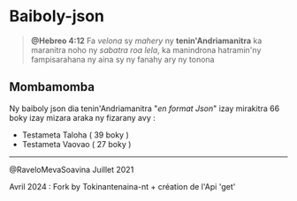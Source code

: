 # Baiboly-json

> **@Hebreo 4:12**
> Fa _velona_ sy _mahery_ ny **tenin'Andriamanitra** ka maranitra noho ny _sabatra roa lela_, ka manindrona hatramin'ny fampisarahana ny aina sy ny fanahy ary ny tonona

## Mombamomba

Ny baiboly json dia tenin'Andriamanitra "_en format Json_" izay mirakitra 66 boky izay mizara araka ny fizarany avy :

- Testameta Taloha ( 39 boky )
- Testameta Vaovao ( 27 boky )

---

@RaveloMevaSoavina Juillet 2021

Avril 2024 : Fork by Tokinantenaina-nt + création de l'Api 'get'
